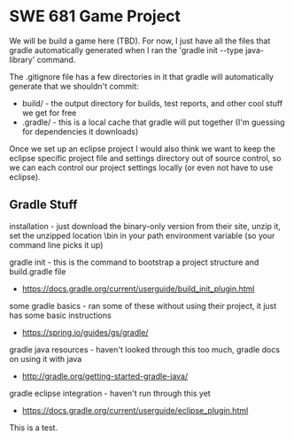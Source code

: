 # SWE 681 Game Project

We will be build a game here (TBD). For now, I just have all the files that gradle automatically generated when I ran the 'gradle init --type java-library' command.

The .gitignore file has a few directories in it that gradle will automatically generate that we shouldn't commit:
- build/ - the output directory for builds, test reports, and other cool stuff we get for free
- .gradle/ - this is a local cache that gradle will put together (I'm guessing for dependencies it downloads)

Once we set up an eclipse project I would also think we want to keep the eclipse specific project file and settings directory out of source control, so we can each control our project settings locally (or even not have to use eclipse).

## Gradle Stuff
installation - just download the binary-only version from their site, unzip it, set the unzipped location \bin in your path environment variable (so your command line picks it up)

gradle init - this is the command to bootstrap a project structure and build.gradle file
- https://docs.gradle.org/current/userguide/build_init_plugin.html

some gradle basics - ran some of these without using their project, it just has some basic instructions
- https://spring.io/guides/gs/gradle/

gradle java resources - haven't looked through this too much, gradle docs on using it with java
- http://gradle.org/getting-started-gradle-java/

gradle eclipse integration - haven't run through this yet
- https://docs.gradle.org/current/userguide/eclipse_plugin.html

This is a test.
